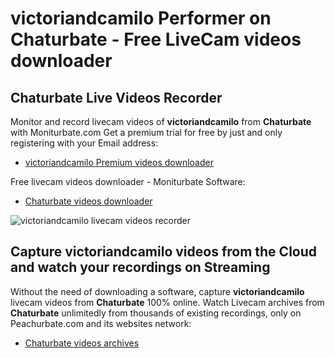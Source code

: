 # victoriandcamilo Performer on Chaturbate - Free LiveCam videos downloader

## Chaturbate Live Videos Recorder

Monitor and record livecam videos of **victoriandcamilo** from **Chaturbate** with Moniturbate.com
Get a premium trial for free by just and only registering with your Email address:
* [victoriandcamilo Premium videos downloader](https://moniturbate.com/request-demo-licence-key.html)

Free livecam videos downloader - Moniturbate Software:
* [Chaturbate videos downloader](https://moniturbate.com/moniturbate-download-software.html)

![victoriandcamilo livecam videos recorder](https://peachurnet.com/templates/moniturbate-software.png)


## Capture victoriandcamilo videos from the Cloud and watch your recordings on Streaming

Without the need of downloading a software, capture **victoriandcamilo** livecam videos from **Chaturbate** 100% online.
Watch Livecam archives from **Chaturbate** unlimitedly from thousands of existing recordings, only on Peachurbate.com and its websites network:
* [Chaturbate videos archives](https://peachurnet.com/)